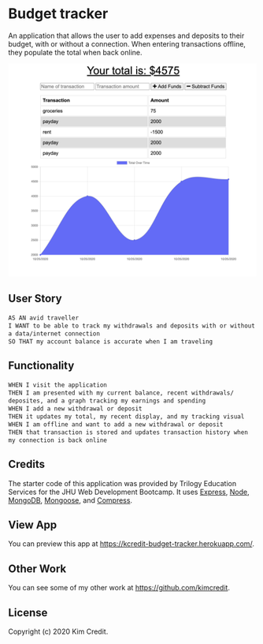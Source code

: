 # Budget tracker
An application that allows the user to add expenses and deposits to their budget, with or without a connection. When entering transactions offline, they populate 
the total when back online.

<kbd>
<img src="images/example.png" width="700">
</kbd>

## User Story 
```
AS AN avid traveller
I WANT to be able to track my withdrawals and deposits with or without a data/internet connection
SO THAT my account balance is accurate when I am traveling
```

## Functionality 
```
WHEN I visit the application
THEN I am presented with my current balance, recent withdrawals/ deposites, and a graph tracking my earnings and spending
WHEN I add a new withdrawal or deposit
THEN it updates my total, my recent display, and my tracking visual
WHEN I am offline and want to add a new withdrawal or deposit
THEN that transaction is stored and updates transaction history when my connection is back online
```

## Credits
The starter code of this application was provided by Trilogy Education Services for the JHU Web Development Bootcamp. It uses
[Express](https://www.npmjs.com/package/express), [Node](https://nodejs.org/en/), [MongoDB](https://www.mongodb.com/), [Mongoose](https://www.npmjs.com/package/mongoose/), and [Compress](https://www.npmjs.com/package/compression).

## View App
You can preview this app at <https://kcredit-budget-tracker.herokuapp.com/>.    

## Other Work
You can see some of my other work at <https://github.com/kimcredit>.    

## License
Copyright (c) 2020 Kim Credit.
